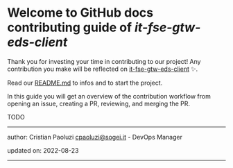# Welcome to GitHub docs contributing guide of _it-fse-gtw-eds-client_ <!-- omit in toc -->

Thank you for investing your time in contributing to our project! 
Any contribution you make will be reflected on [it-fse-gtw-eds-client](https://github.com/ministero-salute/it-fse-gtw-eds-client) :sparkles:.

Read our [README.md](./README.md) to infos and to start the project.

In this guide you will get an overview of the contribution workflow from opening an issue, creating a PR, reviewing, and merging the PR.


TODO

---
author: Cristian Paoluzi <cpaoluzi@sogei.it> - DevOps Manager

updated on: 2022-08-23


---